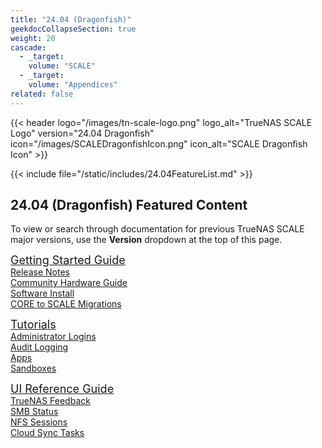 ```yaml
---
title: "24.04 (Dragonfish)"
geekdocCollapseSection: true
weight: 20
cascade:
  - _target:
    volume: "SCALE"
  - _target:
    volume: "Appendices" 
related: false
---
```

<style>
div.gdoc-page__header {display: none;}
div.docs-read_mod {display: none;}
h1 {display:none;}
</style>

{{< header logo="/images/tn-scale-logo.png" logo_alt="TrueNAS SCALE Logo" version="24.04 Dragonfish" icon="/images/SCALEDragonfishIcon.png" icon_alt="SCALE Dragonfish Icon" >}}

{{< include file="/static/includes/24.04FeatureList.md" >}}

## 24.04 (Dragonfish) Featured Content

To view or search through documentation for previous TrueNAS SCALE major versions, use the **Version** dropdown at the top of this page.

<div class="docs-sections">
  <p>
	<a href="/gettingstarted/" style="font-size:18px;">Getting Started Guide</a>
	<br><a href="/gettingstarted/scalereleasenotes/">Release Notes</a>
	<br><a href="/gettingstarted/scalehardwareguide/">Community Hardware Guide</a>
	<br><a href="/gettingstarted/install/">Software Install</a>
	<br><a href="/gettingstarted/migrate/">CORE to SCALE Migrations</a>
  </p>
  <p>
	<a href="/scaletutorials/" style="font-size:18px;">Tutorials</a>
	<br><a href="/scaletutorials/credentials/adminroles/">Administrator Logins</a>
	<br><a href="/scaletutorials/systemsettings/auditingscale/">Audit Logging</a>
	<br><a href="/scaletutorials/apps/">Apps</a>
	<br><a href="/scaletutorials/apps/sandboxes/">Sandboxes</a>
  </p>
  <p>
	<a href="/scaleuireference/" style="font-size:18px;">UI Reference Guide</a>
	<br><a href="/scaleuireference/toptoolbar/#how-would-you-rate-this-page?">TrueNAS Feedback</a>
	<br><a href="/scaleuireference/shares/smbsharesscreens/#smb-status-screens">SMB Status</a>
	<br><a href="/scaleuireference/shares/nfssharesscreens/#nfs-sessions-screen">NFS Sessions</a>
	<br><a href="/scaleuireference/dataprotection/cloudsynctasksscreensscale/">Cloud Sync Tasks</a>
  </p>
</div>

